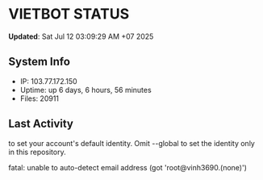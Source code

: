 # VIETBOT STATUS
**Updated**: Sat Jul 12 03:09:29 AM +07 2025

## System Info
- IP: 103.77.172.150
- Uptime: up 6 days, 6 hours, 56 minutes
- Files: 20911

## Last Activity

to set your account's default identity.
Omit --global to set the identity only in this repository.

fatal: unable to auto-detect email address (got 'root@vinh3690.(none)')
